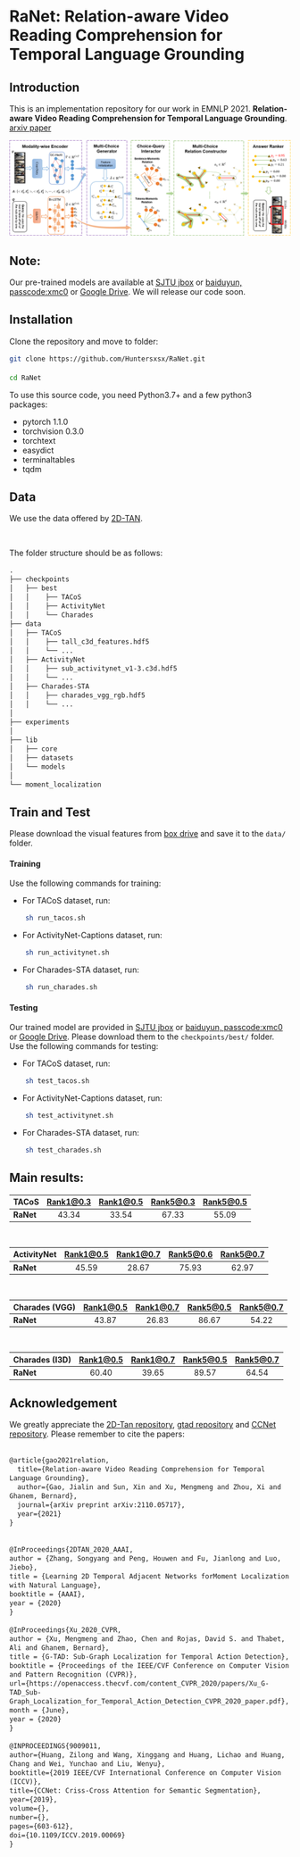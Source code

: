 # RaNet: Relation-aware Video Reading Comprehension for Temporal Language Grounding

## Introduction

This is an implementation repository for our work in EMNLP 2021.
**Relation-aware Video Reading Comprehension for Temporal Language Grounding**. [arxiv paper](https://arxiv.org/abs/2110.05717)

![](https://github.com/Huntersxsx/RaNet/blob/master/img/framework.png)

## Note:
Our pre-trained models are available at [SJTU jbox](https://jbox.sjtu.edu.cn/l/215Z2T) or [baiduyun, passcode:xmc0](https://pan.baidu.com/s/1CRojAlDURJ57tUprdNbfFg) or [Google Drive](https://drive.google.com/drive/folders/1AFdgfxFCA9ji36HaveL2dQ7wr7OjlHjb?usp=sharing). We will release our code soon.
<!-- The repository contains the development code. This preview is intended for the reviewers of our AAAI2022 submission.
The code provided allows for evaluating our pretrained models. We will release the final version of the code on our official GitHub repo soon.
We discourage the reviewers from distributing this repository to third party users. Please follow the instructions below for the installation and download of necessary data.  -->

## Installation

Clone the repository and move to folder:
```bash
git clone https://github.com/Huntersxsx/RaNet.git

cd RaNet
```

To use this source code, you need Python3.7+ and a few python3 packages:
- pytorch 1.1.0
- torchvision 0.3.0
- torchtext
- easydict
- terminaltables
- tqdm

## Data
We use the data offered by [2D-TAN](https://rochester.app.box.com/s/8znalh6y5e82oml2lr7to8s6ntab6mav).

</br>

The folder structure should be as follows:
```
.
├── checkpoints
│   ├── best
│   │    ├── TACoS
│   │    ├── ActivityNet
│   │    └── Charades
├── data
│   ├── TACoS
│   │    ├── tall_c3d_features.hdf5
│   │    └── ...
│   ├── ActivityNet
│   │    ├── sub_activitynet_v1-3.c3d.hdf5
│   │    └── ...
│   ├── Charades-STA
│   │    ├── charades_vgg_rgb.hdf5
│   │    └── ...
│
├── experiments
│
├── lib
│   ├── core
│   ├── datasets
│   └── models
│
└── moment_localization
```

## Train and Test
Please download the visual features from [box drive](https://rochester.app.box.com/s/8znalh6y5e82oml2lr7to8s6ntab6mav) and save it to the `data/` folder.

#### Training
Use the following commands for training:
- For TACoS dataset, run: 
```bash
    sh run_tacos.sh
```
- For ActivityNet-Captions dataset, run:
```bash
    sh run_activitynet.sh
```
- For Charades-STA dataset, run:
```bash
    sh run_charades.sh
```

#### Testing
Our trained model are provided in [SJTU jbox](https://jbox.sjtu.edu.cn/l/215Z2T) or [baiduyun, passcode:xmc0](https://pan.baidu.com/s/1CRojAlDURJ57tUprdNbfFg) or [Google Drive](https://drive.google.com/drive/folders/1AFdgfxFCA9ji36HaveL2dQ7wr7OjlHjb?usp=sharing). Please download them to the `checkpoints/best/` folder.
Use the following commands for testing:
- For TACoS dataset, run: 
```bash
    sh test_tacos.sh
```
- For ActivityNet-Captions dataset, run:
```bash
    sh test_activitynet.sh
```
- For Charades-STA dataset, run:
```bash
    sh test_charades.sh
```

## Main results:

| **TACoS** | Rank1@0.3 | Rank1@0.5 | Rank5@0.3 | Rank5@0.5 |
| ---- |:-------------:| :-----:|:-----:|:-----:|
| **RaNet** |  43.34 | 33.54 |  67.33 | 55.09 |
</br>

| **ActivityNet** | Rank1@0.5 | Rank1@0.7 | Rank5@0.6 | Rank5@0.7 |
| ---- |:-------------:| :-----:|:-----:|:-----:|
| **RaNet** | 45.59 | 28.67 | 75.93 | 62.97 |
</br>

| **Charades (VGG)**  | Rank1@0.5 | Rank1@0.7 | Rank5@0.5 | Rank5@0.7 |
| ---- |:-------------:| :-----:|:-----:|:-----:|
| **RaNet** | 43.87 | 26.83 | 86.67 | 54.22 |
</br>

| **Charades (I3D)**  | Rank1@0.5 | Rank1@0.7 | Rank5@0.5 | Rank5@0.7 |
| ---- |:-------------:| :-----:|:-----:|:-----:|
| **RaNet** | 60.40 | 39.65 | 89.57 | 64.54 |

## Acknowledgement

We greatly appreciate the [2D-Tan repository](https://github.com/microsoft/2D-TAN), [gtad repository](https://github.com/frostinassiky/gtad) and [CCNet repository](https://github.com/speedinghzl/CCNet). Please remember to cite the papers:

```

@article{gao2021relation,
  title={Relation-aware Video Reading Comprehension for Temporal Language Grounding},
  author={Gao, Jialin and Sun, Xin and Xu, Mengmeng and Zhou, Xi and Ghanem, Bernard},
  journal={arXiv preprint arXiv:2110.05717},
  year={2021}
}


@InProceedings{2DTAN_2020_AAAI,
author = {Zhang, Songyang and Peng, Houwen and Fu, Jianlong and Luo, Jiebo},
title = {Learning 2D Temporal Adjacent Networks forMoment Localization with Natural Language},
booktitle = {AAAI},
year = {2020}
} 

@InProceedings{Xu_2020_CVPR,
author = {Xu, Mengmeng and Zhao, Chen and Rojas, David S. and Thabet, Ali and Ghanem, Bernard},
title = {G-TAD: Sub-Graph Localization for Temporal Action Detection},
booktitle = {Proceedings of the IEEE/CVF Conference on Computer Vision and Pattern Recognition (CVPR)},
url={https://openaccess.thecvf.com/content_CVPR_2020/papers/Xu_G-TAD_Sub-Graph_Localization_for_Temporal_Action_Detection_CVPR_2020_paper.pdf},
month = {June},
year = {2020}
}

@INPROCEEDINGS{9009011,
author={Huang, Zilong and Wang, Xinggang and Huang, Lichao and Huang, Chang and Wei, Yunchao and Liu, Wenyu},
booktitle={2019 IEEE/CVF International Conference on Computer Vision (ICCV)}, 
title={CCNet: Criss-Cross Attention for Semantic Segmentation}, 
year={2019},
volume={},
number={},
pages={603-612},
doi={10.1109/ICCV.2019.00069}
}

```